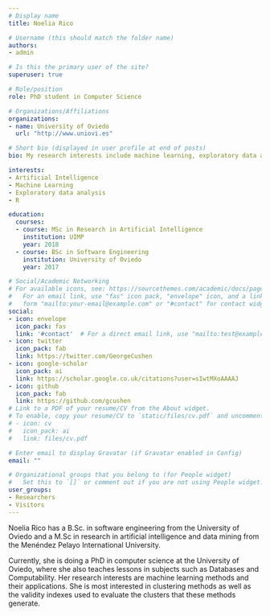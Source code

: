 ```yaml
---
# Display name
title: Noelia Rico

# Username (this should match the folder name)
authors:
- admin

# Is this the primary user of the site?
superuser: true

# Role/position
role: PhD student in Computer Science

# Organizations/Affiliations
organizations:
- name: University of Oviedo
  url: "http://www.uniovi.es"

# Short bio (displayed in user profile at end of posts)
bio: My research interests include machine learning, exploratory data analysis and efficient algorithms.

interests:
- Artificial Intelligence
- Machine Learning
- Exploratory data analysis
- R

education:
  courses:
  - course: MSc in Research in Artificial Intelligence
    institution: UIMP
    year: 2018
  - course: BSc in Software Engineering
    institution: University of Oviedo
    year: 2017

# Social/Academic Networking
# For available icons, see: https://sourcethemes.com/academic/docs/page-builder/#icons
#   For an email link, use "fas" icon pack, "envelope" icon, and a link in the
#   form "mailto:your-email@example.com" or "#contact" for contact widget.
social:
- icon: envelope
  icon_pack: fas
  link: '#contact'  # For a direct email link, use "mailto:test@example.org".
- icon: twitter
  icon_pack: fab
  link: https://twitter.com/GeorgeCushen
- icon: google-scholar
  icon_pack: ai
  link: https://scholar.google.co.uk/citations?user=sIwtMXoAAAAJ
- icon: github
  icon_pack: fab
  link: https://github.com/gcushen
# Link to a PDF of your resume/CV from the About widget.
# To enable, copy your resume/CV to `static/files/cv.pdf` and uncomment the lines below.
# - icon: cv
#   icon_pack: ai
#   link: files/cv.pdf

# Enter email to display Gravatar (if Gravatar enabled in Config)
email: ""

# Organizational groups that you belong to (for People widget)
#   Set this to `[]` or comment out if you are not using People widget.
user_groups:
- Researchers
- Visitors
---
```


Noelia Rico has a B.Sc. in software engineering from the University of Oviedo and a M.Sc in research in artificial intelligence and data mining from the Menéndez Pelayo International University. 

Currently, she is doing a PhD in computer science at the University of Oviedo, where she also teaches lessons in subjects such as Databases and Computability. Her research interests are machine learning methods and their applications. She is most interested in clustering methods as well as the validity indexes used to evaluate the clusters that these methods generate.


